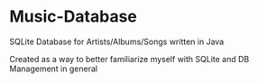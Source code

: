 # Music-Database
SQLite Database for Artists/Albums/Songs written in Java

Created as a way to better familiarize myself with SQLite and DB Management in general
